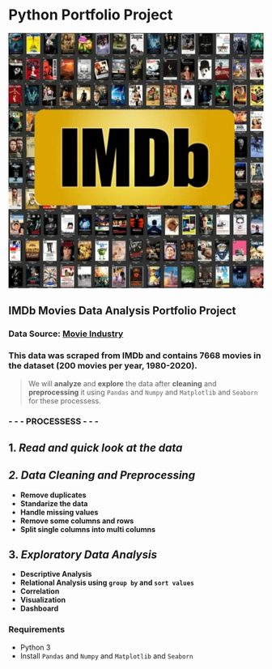 # Python Portfolio Project

![IMDb](imdb.jpg)

## IMDb Movies Data Analysis Portfolio Project

### Data Source: [Movie Industry](https://www.kaggle.com/datasets/danielgrijalvas/movies)
### This data was scraped from IMDb and contains 7668 movies in the dataset (200 movies per year, 1980-2020).

> We will **analyze** and **explore** the data after **cleaning** and **preprocessing** it using `Pandas` and `Numpy` and `Matplotlib` and `Seaborn` for these processess.

### - - - PROCESSESS  - - -

## 1. *Read and quick look at the data*

## *2. Data Cleaning and Preprocessing*
* **Remove duplicates**
* **Standarize the data**
* **Handle missing values**
* **Remove some columns and rows**
* **Split single columns into multi columns**

## 3. *Exploratory Data Analysis*
* **Descriptive Analysis**
* **Relational Analysis using `group by` and `sort values`**
* **Correlation**
* **Visualization**
* **Dashboard**

### Requirements
* Python 3
* Install `Pandas` and `Numpy` and `Matplotlib` and `Seaborn`
